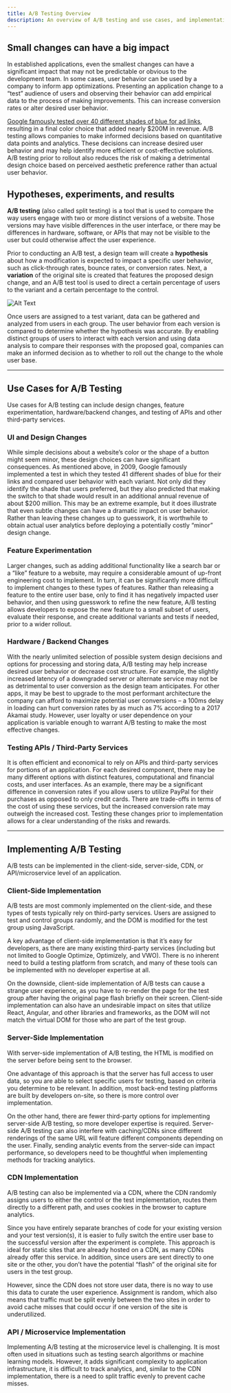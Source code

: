 ```yaml
---
title: A/B Testing Overview
description: An overview of A/B testing and use cases, and implementation options.
---
```


## Small changes can have a big impact

In established applications, even the smallest changes can have a significant impact that may not be predictable or obvious to the development team. In some cases, user behavior can be used by a company to inform app optimizations. Presenting an application change to a “test” audience of users and observing their behavior can add empirical data to the process of making improvements. This can increase conversion rates or alter desired user behavior.

[Google famously tested over 40 different shades of
blue for ad links](https://www.theguardian.com/technology/2014/feb/05/why-google-engineers-designers), resulting in a final color choice that added nearly $200M in revenue. A/B testing allows companies to make informed decisions based on quantitative data points and
analytics. These decisions can increase desired user behavior and may help identify more efficient or cost-effective solutions. A/B testing prior to rollout also reduces the risk of making a detrimental design choice based on perceived aesthetic preference rather than actual user behavior.

## Hypotheses, experiments, and results

**A/B testing** (also called split testing) is a tool that is used to compare the way users engage with two or more distinct versions of a website. Those versions may have visible differences in the user interface, or there may be differences in hardware, software, or APIs that may not be visible to the user but could otherwise affect the user experience.

Prior to conducting an A/B test, a design team will create a **hypothesis** about how a modification is expected to impact a specific user behavior, such as click-through rates, bounce
rates, or conversion rates. Next, a **variation** of the original site is created that features the proposed design
change, and an A/B test tool is used to direct a certain percentage of users to the variant and a certain
percentage to the control.

![Alt Text](/images/ab_testing_overview.png)

Once users are assigned to a test variant, data can be gathered and analyzed from users in each group. The user behavior from each version is compared to determine whether the hypothesis was accurate. By enabling distinct groups of users to interact with each version and using data analysis to compare their responses with the proposed goal, companies can make an informed decision as to whether to roll out the change to the whole user base.

---

## Use Cases for A/B Testing

Use cases for A/B testing can include design changes, feature experimentation, hardware/backend changes, and testing of APIs and other third-party services.

### UI and Design Changes

While simple decisions about a website’s color or the shape of a button might seem minor, these design choices can have significant consequences. As mentioned above, in 2009, Google famously implemented a test in which they tested 41 different shades of blue for their links and compared user behavior with each variant. Not only did they identify the shade that users preferred, but they also predicted that making the switch to that shade would result in an additional annual revenue of about $200 million. This may be an extreme example, but it does illustrate that even subtle changes can have a dramatic impact on user behavior. Rather than leaving these changes up to guesswork, it is worthwhile to obtain actual user analytics before deploying a potentially costly “minor” design change.

### Feature Experimentation

Larger changes, such as adding additional functionality like a search bar or a “like” feature to a website, may require a considerable amount of up-front engineering cost to implement. In turn, it can be significantly more difficult to implement changes to these types of features. Rather than releasing a feature to the entire user base, only to find it has negatively impacted user behavior, and then using guesswork to refine the new feature, A/B testing allows developers to expose the new feature to a small subset of users, evaluate their response, and create additional variants and tests if needed, prior to a wider rollout.

### Hardware / Backend Changes

With the nearly unlimited selection of possible system design decisions and options for processing and storing data, A/B testing may help increase desired user behavior or decrease cost structure. For example, the slightly increased latency of a downgraded server or alternate service may not be as detrimental to user conversion as the design team anticipates. For other apps, it may be best to upgrade to the most performant architecture the company can afford to maximize potential user conversions – a 100ms delay in loading can hurt conversion rates by as much as 7% according to a 2017 Akamai study. However, user loyalty or user dependence on your application is variable enough to warrant A/B testing to make the most effective changes.

### Testing APIs / Third-Party Services

It is often efficient and economical to rely on APIs and third-party services for portions of an application. For each desired component, there may be many different options with distinct features, computational and financial costs, and user interfaces. As an example, there may be a significant difference in conversion rates if you allow users to utilize PayPal for their purchases as opposed to only credit cards. There are trade-offs in terms of the cost of using these services, but the increased conversion rate may outweigh the increased cost. Testing these changes prior to implementation allows for a clear understanding of the risks and rewards.

---

## Implementing A/B Testing

A/B tests can be implemented in the client-side, server-side, CDN, or API/microservice level of an application.

### Client-Side Implementation

A/B tests are most commonly implemented on the client-side, and these types of tests typically rely on third-party services. Users are assigned to test and control groups randomly, and the DOM is modified for the test group using JavaScript.

A key advantage of client-side implementation is that it’s easy for developers, as there are many existing third-party services (including but not limited to Google Optimize, Optimizely, and VWO). There is no inherent need to build a testing platform from scratch, and many of these tools can be implemented with no developer expertise at all.

On the downside, client-side implementation of A/B tests can cause a strange user experience, as you have to re-render the page for the test group after having the original page flash briefly on their screen. Client-side implementation can also have an undesirable impact on sites that utilize React, Angular, and other libraries and frameworks, as the DOM will not match the virtual DOM for those who are part of the test group.

### Server-Side Implementation

With server-side implementation of A/B testing, the HTML is modified on the server before being sent to the browser.

One advantage of this approach is that the server has full access to user data, so you are able to select specific users for testing, based on criteria you determine to be relevant. In addition, most back-end testing platforms are built by developers on-site, so there is more control over implementation.

On the other hand, there are fewer third-party options for implementing server-side A/B testing, so more developer expertise is required. Server-side A/B testing can also interfere with caching/CDNs since different renderings of the same URL will feature different components depending on the user. Finally, sending analytic events from the server-side can impact performance, so developers need to be thoughtful when implementing methods for tracking analytics.

### CDN Implementation

A/B testing can also be implemented via a CDN, where the CDN randomly assigns users to either the control or the test implementation, routes them directly to a different path, and uses cookies in the browser to capture analytics.

Since you have entirely separate branches of code for your existing version and your test version(s), it is easier to fully switch the entire user base to the successful version after the experiment is complete. This approach is ideal for static sites that are already hosted on a CDN, as many CDNs already offer this service. In addition, since users are sent directly to one site or the other, you don’t have the potential “flash” of the original site for users in the test group.

However, since the CDN does not store user data, there is no way to use this data to curate the user experience. Assignment is random, which also means that traffic must be split evenly between the two sites in order to avoid cache misses that could occur if one version of the site is underutilized.

### API / Microservice Implementation

Implementing A/B testing at the microservice level is challenging. It is most often used in situations such as testing search algorithms or machine learning models. However, it adds significant complexity to application infrastructure, it is difficult to track analytics, and, similar to the CDN implementation, there is a need to split traffic evenly to prevent cache misses.
